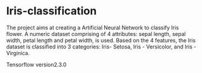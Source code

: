 # Iris-classification
The project aims at creating a Artificial Neural Network to classify Iris flower.
A numeric dataset comprising of 4 attributes: sepal length, sepal width, petal length and petal width, is used. Based on the 4 features, the Iris dataset is classified into 3 categories: Iris- Setosa, Iris - Versicolor, and Iris -Virginica.

Tensorflow version2.3.0
